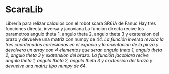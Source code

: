 # ScaraLib
Librería para relizar calculos con el robot scara SR6iA de Fanuc
Hay tres funciones directa, inversa y jacoviana
La función directa recive los parametros angulo theta 1, angulo theta 2, angulo theta 3 y exatension del brazo y devuelve una matriz con numpy de 4*4.
La función inversa revcira la tres coordenadas cartesianas en el expacio y la orientacion de la pinza y devolvera un array con 4 elementos que seran angulo theta 1, angulo theta 2, angulo theta 3 y exatension del brazo.
La función jacobiara recive angulo theta 1, angulo theta 2, angulo theta 3 y exatension del brazo y devuelve una matriz tipo numpy de 6*4.
